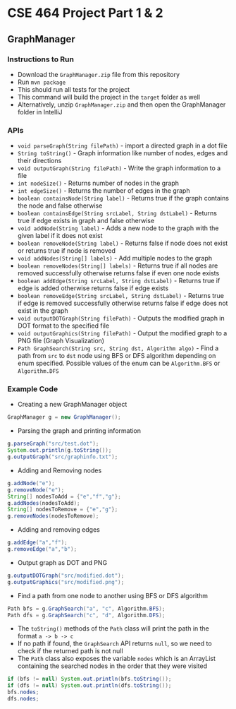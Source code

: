 # CSE 464 Project Part 1 & 2

## GraphManager

### Instructions to Run
- Download the ```GraphManager.zip``` file from this repository
- Run ```mvn package```
- This should run all tests for the project
- This command will build the project in the ```target``` folder as well
- Alternatively, unzip ```GraphManager.zip``` and then open the GraphManager folder in IntelliJ

### APIs
- ```void parseGraph(String filePath)``` - import a directed graph in a dot file
- ```String toString()``` - Graph information like number of nodes, edges and their directions
- ```void outputGraph(String filePath)``` - Write the graph information to a file
- ```int nodeSize()``` - Returns number of nodes in the graph
- ```int edgeSize()``` - Returns the number of edges in the graph
- ```boolean containsNode(String label)``` - Returns true if the graph contains the node and false otherwise
- ```boolean containsEdge(String srcLabel, String dstLabel)``` - Returns true if edge exists in graph and false otherwise
- ```void addNode(String label)``` - Adds a new node to the graph with the given label if it does not exist
- ```boolean removeNode(String label)``` - Returns false if node does not exist or returns true if node is removed
- ```void addNodes(String[] labels)``` - Add multiple nodes to the graph
- ```boolean removeNodes(String[] labels)``` - Returns true if all nodes are removed successfully otherwise returns false if even one node exists
- ```boolean addEdge(String srcLabel, String dstLabel)``` - Returns true if edge is added otherwise returns false if edge exists
- ```boolean removeEdge(String srcLabel, String dstLabel)``` - Returns true if edge is removed successfully otherwise returns false if edge does not exist in the graph
- ```void outputDOTGraph(String filePath)``` - Outputs the modified graph in DOT format to the specified file
- ```void outputGraphics(String filePath)``` - Output the modified graph to a PNG file (Graph Visualization)
- ```Path GraphSearch(String src, String dst, Algorithm algo)``` - Find a path from ```src``` to ```dst``` node using BFS or DFS algorithm depending on enum specified. Possible values of the enum can be ```Algorithm.BFS``` or ```Algorithm.DFS```

### Example Code
- Creating a new GraphManager object
```java
GraphManager g = new GraphManager();
```
- Parsing the graph and printing information
```java
g.parseGraph("src/test.dot");
System.out.println(g.toString());
g.outputGraph("src/graphinfo.txt");
```
- Adding and Removing nodes
```java
g.addNode("e");
g.removeNode("e");
String[] nodesToAdd = {"e","f","g"};
g.addNodes(nodesToAdd);
String[] nodesToRemove = {"e","g"};
g.removeNodes(nodesToRemove);
```
- Adding and removing edges
```java
g.addEdge("a","f");
g.removeEdge("a","b");
```
- Output graph as DOT and PNG
```java
g.outputDOTGraph("src/modified.dot");
g.outputGraphics("src/modified.png");
```

- Find a path from one node to another using BFS or DFS algorithm
```java
Path bfs = g.GraphSearch("a", "c", Algorithm.BFS);
Path dfs = g.GraphSearch("c", "d", Algorithm.DFS);

```

- The ```toString()``` methods of the ```Path``` class will print the path in the format ```a -> b -> c```
- If no path if found, the ```GraphSearch``` API returns ```null```, so we need to check if the returned path is not null
- The ```Path``` class also exposes the variable ```nodes``` which is an ArrayList containing the searched nodes in the order that they were visited
```java
if (bfs != null) System.out.println(bfs.toString());
if (dfs != null) System.out.println(dfs.toString());
bfs.nodes;
dfs.nodes;
```